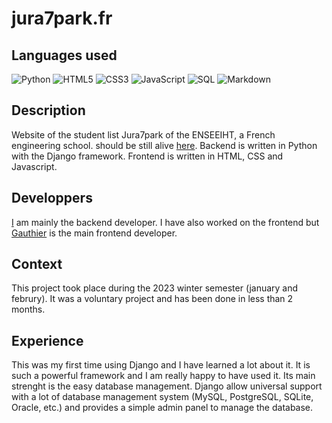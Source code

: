 # jura7park.fr

## Languages used

<img alt="Python" src="https://img.shields.io/badge/-Python-23272A?style=flat&logo=python">
<img alt="HTML5" src="https://img.shields.io/badge/-HTML5-23272A?style=flat&logo=html5">
<img alt="CSS3" src="https://img.shields.io/badge/-CSS3-23272A?style=flat&logo=css3">
<img alt="JavaScript" src="https://img.shields.io/badge/-JavaScript-23272A?style=flat&logo=javascript">
<img alt="SQL" src="https://img.shields.io/badge/-SQL-23272A?style=flat&logo=postgresql">
<img alt="Markdown" src="https://img.shields.io/badge/-Markdown-23272A?style=flat&logo=markdown">

## Description
Website of the student list Jura7park of the ENSEEIHT, a French engineering school. should be still alive [here](https://jura7park.fr).
Backend is written in Python with the Django framework. Frontend is written in HTML, CSS and Javascript.


## Developpers 
[I](https://github.com/newtondotcom) am mainly the backend developer. I have also worked on the frontend but [Gauthier](https://github.com/Lighar/) is the main frontend developer.


## Context
This project took place during the 2023 winter semester (january and februry). It was a voluntary project and has been done in less than 2 months. 

## Experience
This was my first time using Django and I have learned a lot about it. It is such a powerful framework and I am really happy to have used it. Its main strenght is the easy database management. Django allow universal support with a lot of database management system (MySQL, PostgreSQL, SQLite, Oracle, etc.) and provides a simple admin panel to manage the database.